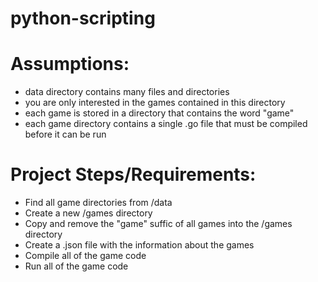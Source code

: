 # python-scripting

# Assumptions:
- data directory contains many files and directories
- you are only interested in the games contained in this directory
- each game is stored in a directory that contains the word "game"
- each game directory contains a single .go file that must be compiled before it can be run

# Project Steps/Requirements:
- Find all game directories from /data
- Create a new /games directory
- Copy and remove the "game" suffic of all games into the /games directory
- Create a .json file with the information about the games
- Compile all of the game code
- Run all of the game code